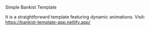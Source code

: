 Simple Bankist Template

It is a straightforward template featuring dynamic animations.
Visit: https://bankist-template-app.netlify.app/
